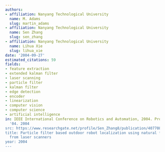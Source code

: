 ```yaml
---
authors:
- affiliation: Nanyang Technological University
  name: M. Adams
  slug: martin_adams
- affiliation: Nanyang Technological University
  name: Sen Zhang
  slug: sen_zhang
- affiliation: Nanyang Technological University
  name: Lihua Xie
  slug: lihua_xie
date: '2004-09-27'
estimated_citations: 59
fields:
- feature extraction
- extended kalman filter
- laser scanning
- particle filter
- kalman filter
- edge detection
- encoder
- linearization
- computer vision
- computer science
- artificial intelligence
in: IEEE International Conference on Robotics and Automation, 2004. Proceedings. ICRA
  '04. 2004
src: https://www.researchgate.net/profile/Sen_Zhang8/publication/4077081_Particle_filter_based_outdoor_robot_localization_using_natural_features_extracted_from_laser_scanners/links/02e7e534735c3582f4000000.pdf?disableCoverPage=true
title: Particle filter based outdoor robot localization using natural features extracted
  from laser scanners
year: 2004
---
```

